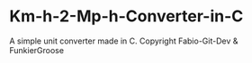 # Km-h-2-Mp-h-Converter-in-C
A simple unit converter made in C. Copyright Fabio-Git-Dev &amp; FunkierGroose
